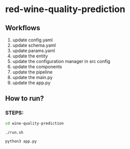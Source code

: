 # red-wine-quality-prediction

## Workflows
1. update config.yaml
2. update schema.yaml
3. update params.yaml
4. update the entity
5. update the configuration manager in src config
6. update the components
7. update the pipeline
8. update the main.py
9. update the app.py

## How to run?
### STEPS:
```bash
cd wine-quality-prediction
```

```bash
./run.sh
```

```bash
python3 app.py
```
